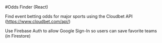 #Odds Finder (React)

Find event betting odds for major sports using the Cloudbet API (https://www.cloudbet.com/api/) 

Use Firebase Auth to allow Google Sign-In so users can save favorite teams (in Firestore)

